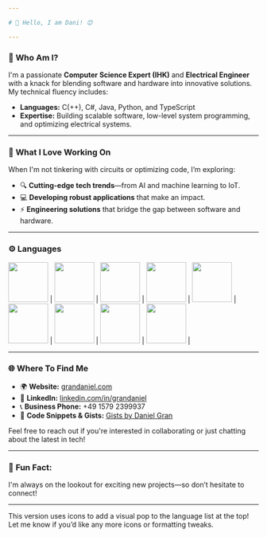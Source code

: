 ```yaml
---

# 👋 Hello, I am Dani! 😊

---
```


### 🧠 **Who Am I?**
I'm a passionate **Computer Science Expert (IHK)** and **Electrical Engineer** with a knack for blending software and hardware into innovative solutions. My technical fluency includes:

- **Languages:** C(++), C#, Java, Python, and TypeScript
- **Expertise:** Building scalable software, low-level system programming, and optimizing electrical systems.

---

### 🚀 **What I Love Working On**
When I'm not tinkering with circuits or optimizing code, I’m exploring:

- 🔍 **Cutting-edge tech trends**—from AI and machine learning to IoT.
- 💻 **Developing robust applications** that make an impact.
- ⚡ **Engineering solutions** that bridge the gap between software and hardware.

---

### ⚙️ Languages

<img src="https://upload.wikimedia.org/wikipedia/commons/3/35/The_C_Programming_Language_logo.svg" width="80" /> |
<img src="https://upload.wikimedia.org/wikipedia/commons/8/82/Gnu-bash-logo.svg" width="80"/> |
<img src="https://upload.wikimedia.org/wikipedia/commons/8/87/Sql_data_base_with_logo.png" width="80"/> |
<img src="https://upload.wikimedia.org/wikipedia/commons/c/c3/Python-logo-notext.svg" width="80"/> |
<img src="https://upload.wikimedia.org/wikipedia/commons/6/6a/JavaScript-logo.png" width="80"/> |
<img src="https://upload.wikimedia.org/wikipedia/commons/f/f5/Typescript.svg" width="80"/> |
<img src="https://upload.wikimedia.org/wikipedia/commons/3/3d/CSS.3.svg" width="80"/> |
<img src="https://vuejs.org/images/logo.png" width="80" /> |
<img src="https://upload.wikimedia.org/wikipedia/commons/a/a7/React-icon.svg" width="80" /> |



---

### 🌐 **Where To Find Me**
- 🌍 **Website:** [grandaniel.com](https://www.grandaniel.com/?ref=g%20h)
- 💼 **LinkedIn:** [linkedin.com/in/grandaniel](https://www.linkedin.com/in/grandaniel/)
- 📞 **Business Phone:** +49 1579 2399937
- 📂 **Code Snippets & Gists:** [Gists by Daniel Gran](https://gist.github.com/danielgran)

Feel free to reach out if you're interested in collaborating or just chatting about the latest in tech!

---

### 🌟 **Fun Fact:**
I'm always on the lookout for exciting new projects—so don’t hesitate to connect!

---

This version uses icons to add a visual pop to the language list at the top! Let me know if you’d like any more icons or formatting tweaks.

